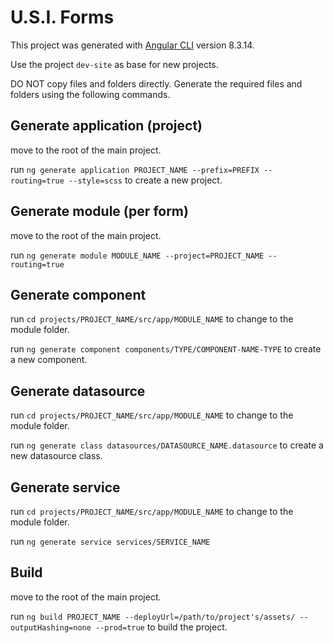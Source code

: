 # U.S.I. Forms

This project was generated with [Angular CLI](https://github.com/angular/angular-cli) version 8.3.14.

Use the project `dev-site` as base for new projects.

DO NOT copy files and folders directly. Generate the required files and folders using the following commands.

## Generate application (project)

move to the root of the main project.

run `ng generate application PROJECT_NAME --prefix=PREFIX --routing=true --style=scss` to create a new project.

## Generate module (per form)

move to the root of the main project.

run `ng generate module MODULE_NAME --project=PROJECT_NAME --routing=true`

## Generate component

run `cd projects/PROJECT_NAME/src/app/MODULE_NAME` to change to the module folder.

run `ng generate component components/TYPE/COMPONENT-NAME-TYPE` to create a new component.

## Generate datasource

run `cd projects/PROJECT_NAME/src/app/MODULE_NAME` to change to the module folder.

run `ng generate class datasources/DATASOURCE_NAME.datasource` to create a new datasource class.

## Generate service

run `cd projects/PROJECT_NAME/src/app/MODULE_NAME` to change to the module folder.

run `ng generate service services/SERVICE_NAME`

## Build

move to the root of the main project.

run `ng build PROJECT_NAME --deployUrl=/path/to/project's/assets/ --outputHashing=none --prod=true` to build the project.
